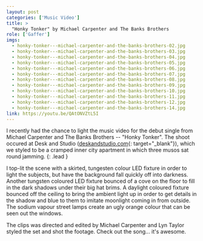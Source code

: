 ```yaml
---
layout: post
categories: ['Music Video']
title: >
  "Honky Tonker" by Michael Carpenter and The Banks Brothers
role: ['Gaffer']
imgs: 
  - honky-tonker---michael-carpenter-and-the-banks-brothers-02.jpg
  - honky-tonker---michael-carpenter-and-the-banks-brothers-03.jpg
  - honky-tonker---michael-carpenter-and-the-banks-brothers-04.jpg
  - honky-tonker---michael-carpenter-and-the-banks-brothers-05.jpg
  - honky-tonker---michael-carpenter-and-the-banks-brothers-06.jpg
  - honky-tonker---michael-carpenter-and-the-banks-brothers-07.jpg
  - honky-tonker---michael-carpenter-and-the-banks-brothers-08.jpg
  - honky-tonker---michael-carpenter-and-the-banks-brothers-09.jpg
  - honky-tonker---michael-carpenter-and-the-banks-brothers-10.jpg
  - honky-tonker---michael-carpenter-and-the-banks-brothers-11.jpg
  - honky-tonker---michael-carpenter-and-the-banks-brothers-12.jpg
  - honky-tonker---michael-carpenter-and-the-banks-brothers-14.jpg
link: https://youtu.be/QAtONVZtL5I
---
```


I recently had the chance to light the music video for the debut single from Michael Carpenter and The Banks Brothers -- "Honky Tonker". The shoot occured at Desk and Studio ([deskandstudio.com](https://www.deskandstudio.com/){: target="_blank"}), which we styled to be a cramped inner city apartment in which three musos sat round jamming.
{: .lead }

I top-lit the scene with a skirted, tungesten colour LED fixture in order to light the subjects, but have the background fall quickly off into darkness. Another tungsten coloured LED fixture bounced of a cove on the floor to fill in the dark shadows under their big hat brims. A daylight coloured fixture bounced off the ceiling to bring the ambient light up in order to get details in the shadow and blue to them to imitate moonlight coming in from outside. The sodium vapour street lamps create an ugly orange colour that can be seen out the windows.

The clips was directed and edited by Michael Carpenter and Lyn Taylor styled the set and shot the footage. Check out the song... it's awesome.
